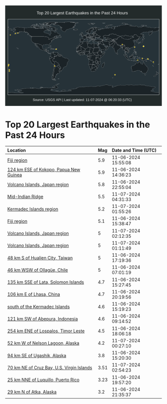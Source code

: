 ![Map](./map.png)

# Top 20 Largest Earthquakes in the Past 24 Hours

| Location | Mag | Date and Time (UTC) |
|:---|:---|:---|
| [Fiji region](https://earthquake.usgs.gov/earthquakes/eventpage/us7000nq9w) | 5.9 | 11-06-2024 15:55:08 |
| [124 km ESE of Kokopo, Papua New Guinea](https://earthquake.usgs.gov/earthquakes/eventpage/us7000nq9e) | 5.9 | 11-06-2024 14:36:23 |
| [Volcano Islands, Japan region](https://earthquake.usgs.gov/earthquakes/eventpage/us7000nqb9) | 5.8 | 11-06-2024 22:55:04 |
| [Mid-Indian Ridge](https://earthquake.usgs.gov/earthquakes/eventpage/us7000nqcc) | 5.5 | 11-07-2024 04:31:33 |
| [Kermadec Islands region](https://earthquake.usgs.gov/earthquakes/eventpage/us7000nqc0) | 5.2 | 11-07-2024 01:55:26 |
| [Fiji region](https://earthquake.usgs.gov/earthquakes/eventpage/us7000nq9t) | 5.1 | 11-06-2024 15:38:47 |
| [Volcano Islands, Japan region](https://earthquake.usgs.gov/earthquakes/eventpage/us7000nqc3) | 5 | 11-07-2024 02:12:35 |
| [Volcano Islands, Japan region](https://earthquake.usgs.gov/earthquakes/eventpage/us7000nqby) | 5 | 11-07-2024 01:11:49 |
| [48 km S of Hualien City, Taiwan](https://earthquake.usgs.gov/earthquakes/eventpage/us7000nqa4) | 5 | 11-06-2024 17:19:36 |
| [46 km WSW of Ollagüe, Chile](https://earthquake.usgs.gov/earthquakes/eventpage/us7000nq7d) | 5 | 11-06-2024 07:01:19 |
| [135 km SSE of Lata, Solomon Islands](https://earthquake.usgs.gov/earthquakes/eventpage/us7000nq9s) | 4.7 | 11-06-2024 15:27:45 |
| [106 km E of Lhasa, China](https://earthquake.usgs.gov/earthquakes/eventpage/us7000nqak) | 4.7 | 11-06-2024 20:19:56 |
| [south of the Kermadec Islands](https://earthquake.usgs.gov/earthquakes/eventpage/us7000nq9q) | 4.6 | 11-06-2024 15:19:23 |
| [121 km SW of Abepura, Indonesia](https://earthquake.usgs.gov/earthquakes/eventpage/us7000nq8q) | 4.6 | 11-06-2024 09:14:52 |
| [254 km ENE of Lospalos, Timor Leste](https://earthquake.usgs.gov/earthquakes/eventpage/us7000nqa7) | 4.5 | 11-06-2024 18:06:18 |
| [52 km W of Nelson Lagoon, Alaska](https://earthquake.usgs.gov/earthquakes/eventpage/us7000nqbt) | 4.2 | 11-07-2024 00:27:10 |
| [94 km SE of Ugashik, Alaska](https://earthquake.usgs.gov/earthquakes/eventpage/ak024eal6sbi) | 3.8 | 11-06-2024 15:20:30 |
| [70 km NE of Cruz Bay, U.S. Virgin Islands](https://earthquake.usgs.gov/earthquakes/eventpage/pr2024312000) | 3.51 | 11-07-2024 02:54:23 |
| [25 km NNE of Luquillo, Puerto Rico](https://earthquake.usgs.gov/earthquakes/eventpage/pr71464988) | 3.23 | 11-06-2024 19:57:20 |
| [29 km N of Atka, Alaska](https://earthquake.usgs.gov/earthquakes/eventpage/av93351888) | 3.2 | 11-06-2024 21:35:37 |
